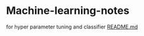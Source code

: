 # Machine-learning-notes
for hyper parameter tuning and classifier
[README.md](https://github.com/mathiyarasuc/Machine-learning-notes/files/8410034/README.md)
